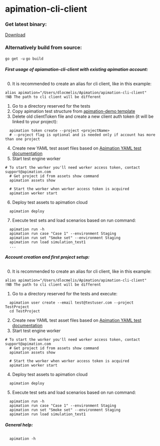 # apimation-cli-client

### Get latest binary:
[Download](https://github.com/dlocmelis/apimation-cli-client/releases/latest)

### Alternatively build from source:
`go get -u`
`go build`

##### First usage of apiamation-cli-client with existing apimation account:
##
0. It is recommended to create an alias for cli client, like in this example:
```
alias apimation="/Users/dlocmelis/Apimation/apimation-cli-client"
!NB The path to cli client will be different
```
1. Go to a directory reserved for the tests
2. Copy apimation test structure from [apimation-demo template](https://github.com/dlocmelis/apimation-docs/tree/master/apimationDemo)
3. Delete old clientToken file and create a new client auth token (it will be linked to your project):
```
  apimation token create --project <projectName>
  # --project flag is optional and is needed only if account has more than one project
```
4. Create new YAML test asset files based on [Apimation YAML test documentation](https://github.com/dlocmelis/apimation-docs/blob/master/docs/yaml-tests.md)
5. Start test engine worker
```
# To start the worker you'll need worker access token, contact support@apimation.com
  # Get project id from assets show command
  apimation assets show

  # Start the worker when worker access token is acquired
  apimation worker start
```
6. Deploy test assets to apimation cloud
```
  apimation deploy
```
7. Execute test sets and load scenarios based on run command:
```
  apimation run -h
  apimation run case "Case 1" --environment Staging
  apimation run set "Smoke set" --environment Staging
  apimation run load simulation_test1
  ...
```

##### Account creation and first project setup:
##
0. It is recommended to create an alias for cli client, like in this example:
```
alias apimation="/Users/dlocmelis/Apimation/apimation-cli-client"
!NB The path to cli client will be different
```
1. Go to a directory reserved for the tests and execute:
```
  apimation user create --email test@testuser.com --project TestProject
  cd TestProject
```
2. Create new YAML test asset files based on [Apimation YAML test documentation](https://github.com/dlocmelis/apimation-docs/blob/master/docs/yaml-tests.md)
3. Start test engine worker
```
# To start the worker you'll need worker access token, contact support@apimation.com
  # Get project id from assets show command
  apimation assets show

  # Start the worker when worker access token is acquired
  apimation worker start
```
4. Deploy test assets to apimation cloud
```
  apimation deploy
```
5. Execute test sets and load scenarios based on run command:
```
  apimation run -h
  apimation run case "Case 1" --environment Staging
  apimation run set "Smoke set" --environment Staging
  apimation run load simulation_test1
```

##### General help:
##
```
  apimation -h
```